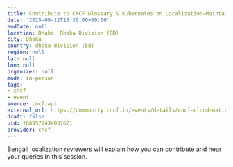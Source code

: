 ```yaml
---
title: Contribute to CNCF Glossary & Kubernetes bn Localization—Maintainers Talk
date: '2025-09-12T16:30:00+00:00'
endDate: null
location: Dhaka, Dhaka Division (BD)
city: Dhaka
country: dhaka division (bd)
region: null
lat: null
lon: null
organizer: null
mode: in-person
tags:
- cncf
- event
source: cncf-api
external_url: https://community.cncf.io/events/details/cncf-cloud-native-dhaka-presents-contribute-to-cncf-glossary-amp-kubernetes-bn-localization-maintainers-talk-2025-09-12/
draft: false
uid: f8b957243e037621
provider: cncf
---
```

Bengali localization reviewers will explain how you can contribute and hear your queries in this session.
